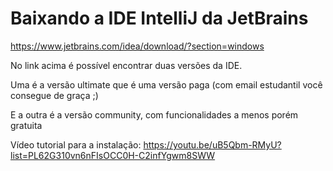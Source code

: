 # Baixando a IDE IntelliJ da JetBrains

https://www.jetbrains.com/idea/download/?section=windows

No link acima é possível encontrar duas versões da IDE.

Uma é a versão ultimate que é uma versão paga (com email estudantil você consegue de graça ;)

E a outra é a versão community, com funcionalidades a menos porém gratuita

Vídeo tutorial para a instalação: https://youtu.be/uB5Qbm-RMyU?list=PL62G310vn6nFIsOCC0H-C2infYgwm8SWW
